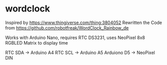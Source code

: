 # wordclock

Inspired by https://www.thingiverse.com/thing:3804052
Rewritten the Code from https://github.com/robotfreak/WordClock_Rainbow_de

Works with Arduino Nano, requires RTC DS3231, uses NeoPixel 8x8 RGBLED Matrix to display time

RTC SDA -> Arduino A4
RTC SCL -> Arduino A5
Arduiono D5 -> NeoPixel DIN
